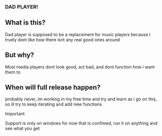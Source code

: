 ### DAD PLAYER!


## What is this?

Dad player is supposed to be a replacement for music players because i truely dont like how there isnt any real good ones around

## But why?

Most media players dont look good, act bad, and dont function how i want them to


## When will full release happen?


probably never, im working in my free time and try and learn as i go on this, so ill try to keep iterating and add new functions

> [!Important]
>Support is only on windows for now that is confimed, run it on anything and see what you get



